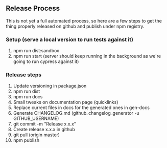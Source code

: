 ## Release Process

This is not yet a full automated process, so here are a few steps to get the thing properly released on github and publish under npm registry.

### Setup (serve a local version to run tests against it)

1.  npm run dist:sandbox
2.  npm run start (server should keep running in the background as we're going to run
    cypress against it)

### Release steps

1.  Update versioning in package.json
2.  npm run dist
3.  npm run docs
4.  Small tweaks on documentation page (quicklinks)
5.  Replace current files in docs for the generated ones in gen-docs
6.  Generate CHANGELOG.md (github_changelog_generator -u GITHUB_USERNAME)
7.  git commit -m "Release x.x.x"
8.  Create release x.x.x in github
9.  git pull (origin master)
10. npm publish
